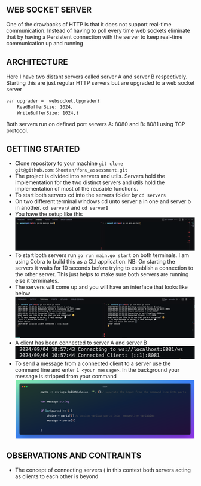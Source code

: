 ## WEB SOCKET SERVER
One of the drawbacks of HTTP is that it does not support real-time communication. Instead of having to poll every time web sockets eliminate that by having a Persistent connection with the server to keep real-time communication up and running 

## ARCHITECTURE
Here I have two distant servers called server A and server B respectively. Starting this are just regular HTTP servers but are upgraded to a web socket server
```
var upgrader =  websocket.Upgrader{
	ReadBufferSize: 1024,
	WriteBufferSize: 1024,}
```
Both servers run on defined port servers A: 8080 and B: 8081 using TCP protocol.

## GETTING STARTED

* Clone repository to your machine
``git clone git@github.com:Shoetan/fonu_assessment.git``
* The project is divided into servers and utils. Servers hold the implementation for the two distinct servers and utils hold the implementation of most of the reusable functions.
* To start both servers cd into the servers folder by ``cd servers``
* On two different terminal windows cd unto server a in one and server b in another. ``cd serverA`` and ``cd serverB``
* You have the setup like  this
![terminal setup](./Resources/start.png)
* To start both servers run ``go run main.go start`` on both terminals. I am using Cobra to build this as a CLI application. NB: On starting the servers it waits for 10 seconds before trying to establish a connection to the other server. This just helps to make sure both servers are running else it terminates.
* The servers will come up and you will have an interface that looks like below
![servers up](./Resources/connetion.png)
* A client has been connected to server A and server B  
![client](./Resources/client.png)
* To send a message from a connected client to a server use the command line and enter ``1 <your message>``. In the background your message is stripped from your command
![strip](./Resources/strip.png)


## OBSERVATIONS AND CONTRAINTS
* The concept of connecting servers ( in this context both servers acting as clients to each other is beyond 
